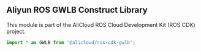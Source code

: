 ## Aliyun ROS GWLB Construct Library

This module is part of the AliCloud ROS Cloud Development Kit (ROS CDK) project.

```python
import * as GWLB from '@alicloud/ros-cdk-gwlb';
```
